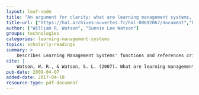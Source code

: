 ```yaml
---
layout: leaf-node
title: "An argument for clarity: what are learning management systems, what are they not, and what should they become?"
title-url: ["https://hal.archives-ouvertes.fr/hal-00692067/document","https://cardinalscholar.bsu.edu/bitstream/handle/123456789/194513/Watson_Argume?sequence=1"]
author: ["William R. Watson", "Sunnie Lee Watson"]
groups: technologies
categories: learning-management-systems
topics: scholarly-readings
summary: >
    Describes Learning Management Systems' functions and references criteria defined by ASTD in 2005.  The ASTD file is referenced content on this site under Learning Management Systems/Introductory Resources.
cite: |
    Watson, W. R., & Watson, S. L. (2007). What are learning management systems, what are they not, and what should they become. TechTrends, 51(2), 29.
pub-date: 2009-04-07
added-date: 2017-04-10
resource-type: pdf-document
---
```

